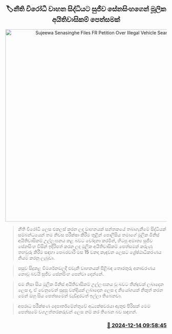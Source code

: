 <p align='center'><b><h2 align='center' title='Sujeewa Senasinghe Files FR Petition Over Illegal Vehicle Search'>🏷නීති විරෝධී වාහන සිද්ධියට සුජීව සේනසිංහගෙන් මූලික අයිතිවාසිකම් පෙත්සමක්</h2></b></p>
<p align='center'><img src='https://helakuru.sgp1.cdn.digitaloceanspaces.com/esana/images/lib/sujeewa-senasinhe-360.jpg' width='600' alt='Sujeewa Senasinghe Files FR Petition Over Illegal Vehicle Search'></p>

> නීති විරෝධී ලෙස එකලස් කරන ලද වාහනයක් සන්තකයේ තබාගැනීමේ සිද්ධියක් සම්බන්ධයෙන් තම නිවස පරීක්ෂා කිරීම තුළින් පොලීසිය තමාගේ මූලික මිනිස් අයිතිවාසිකම් උල්ලංඝනය කළ බවට චෝදනා කරමින්, හිටපු අමාත්‍ය සුජීව සේනසිංහ විසින් ඉදිරිපත් කරන ලද මූලික අයිතිවාසිකම් පෙත්සමක් කරුණු තහවුරු කිරීම සඳහා පෙබරවාරි මස 15 වනදා කැඳවන ලෙසට ශ්‍රේෂ්ඨාධිකරණය නියම කරනු ලැබුවා.

> පසුව සිදුකළ විමර්ශනවලදී එවැනි වාහනයක් පිළිබඳ තොරතුරු අනාවරණය නොවූ බවයි සුජීව සේනසිංහ පෙන්වා දෙන්නේ.

> එම නිසා සිය මූලික මිනිස් අයිතිවාසිකම් උල්ලංඝනය වූ බවට තීන්දුවක් ලබාදෙන ලෙස ද, ඒ වෙනුවෙන් සුදුසු වන්දියක් ලබාදෙන ලෙස ද නියෝගයක් නිකුත් කරන මෙන් ඔහු සිය පෙත්සමෙන් වැඩිදුරටත් ඉල්ලා තිබෙනවා.

> අපරාධ පරීක්ෂණ දෙපාර්තමේන්තුවේ අධ්‍යක්ෂවරයා ඇතුළු පිරිසක් මෙම පෙත්සමේ වගඋත්තරකරුවන් ලෙස නම් කර තිබෙන බව සඳහන්.



<h3 align='right'><a href='https://www.helakuru.lk/esana/p/105895/'>📅 2024-12-14 09:58:45</a></h3>
